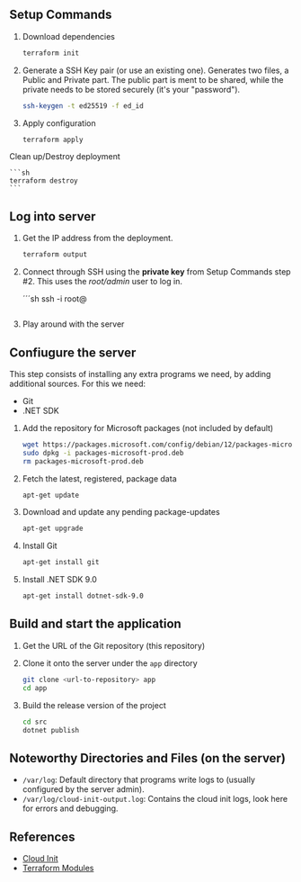 ## Setup Commands

1. Download dependencies

    ```sh
    terraform init
    ````

2. Generate a SSH Key pair (or use an existing one). Generates two files, a Public and Private part. The public part is ment to be shared, while the private needs to be stored securely (it's your "password").

    ```sh
    ssh-keygen -t ed25519 -f ed_id
    ```

3. Apply configuration

    ```sh
    terraform apply
    ```

Clean up/Destroy deployment

    ```sh
    terraform destroy
    ```

## Log into server

1. Get the IP address from the deployment.

    ```sh
    terraform output
    ````

2. Connect through SSH using the **private key** from Setup Commands step #2. This uses the *root/admin* user to log in.

    ´´´sh
    ssh -i <path-to-private-key> root@<ip-address-of-server>
    ```
3. Play around with the server

## Confiugure the server

This step consists of installing any extra programs we need, by adding additional sources.
For this we need:

- Git
- .NET SDK

1. Add the repository for Microsoft packages (not included by default)

    ```sh
    wget https://packages.microsoft.com/config/debian/12/packages-microsoft-prod.deb -O packages-microsoft-prod.deb
    sudo dpkg -i packages-microsoft-prod.deb
    rm packages-microsoft-prod.deb
    ````

2. Fetch the latest, registered, package data

    ```sh
    apt-get update
    ```

3. Download and update any pending package-updates

    ```sh
    apt-get upgrade
    ````

4. Install Git

    ```sh
    apt-get install git
    ````

5. Install .NET SDK 9.0

    ```sh
    apt-get install dotnet-sdk-9.0
    ```

## Build and start the application

1. Get the URL of the Git repository (this repository)
2. Clone it onto the server under the `app` directory

    ```sh
    git clone <url-to-repository> app
    cd app
    ```

3. Build the release version of the project

    ```sh
    cd src
    dotnet publish

## Noteworthy Directories and Files (on the server)

- `/var/log`: Default directory that programs write logs to (usually configured by the server admin).
- `/var/log/cloud-init-output.log`: Contains the cloud init logs, look here for errors and debugging.

## References

- [Cloud Init](https://cloudinit.readthedocs.io/en/latest/index.html)
- [Terraform Modules](https://developer.hashicorp.com/terraform/language/modules)
